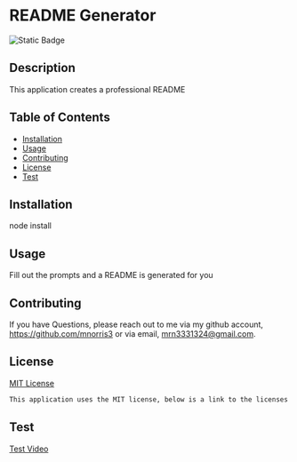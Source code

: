 # README Generator

![Static Badge](https://img.shields.io/badge/License-MIT-blue)

## Description

This application creates a professional README

## Table of Contents

- [Installation](#installation)
- [Usage](#usage)
- [Contributing](#contributing)
- [License](#license)
- [Test](#test)

## Installation

node install

## Usage

Fill out the prompts and a README is generated for you

## Contributing

If you have Questions, please reach out to me via my github account, https://github.com/mnorris3 or via email, mrn3331324@gmail.com.

## License

[MIT License](https://mit-license.org/)

```md
This application uses the MIT license, below is a link to the licenses website.
```

## Test

[Test Video](https://www.youtube.com/watch?v=S5uPKxbPRDw)
